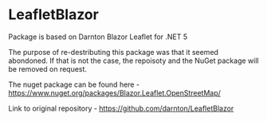 # LeafletBlazor
Package is based on Darnton Blazor Leaflet for .NET 5

The purpose of re-destributing this package was that it seemed abondoned. If that is not the case, the repoisoty and the NuGet package will be removed on request.

The nuget package can be found here - https://www.nuget.org/packages/Blazor.Leaflet.OpenStreetMap/

Link to original repository - https://github.com/darnton/LeafletBlazor
